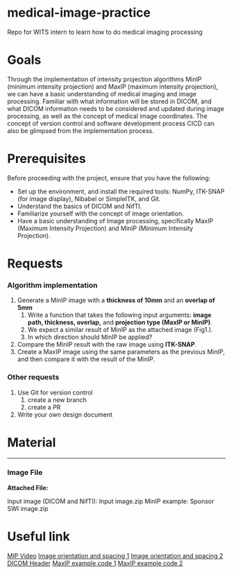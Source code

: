 # medical-image-practice
Repo for WITS intern to learn how to do medical imaging processing

# Goals
Through the implementation of intensity projection algorithms MinIP (minimum intensity projection) and MaxIP (maximum intensity projection), we can have a basic understanding of medical imaging and image processing. Familiar with what information will be stored in DICOM, and what DICOM information needs to be considered and updated during image processing, as well as the concept of medical image coordinates. The concept of version control and software development process CICD can also be glimpsed from the implementation process.

# Prerequisites
Before proceeding with the project, ensure that you have the following:
- Set up the environment, and install the required tools: NumPy, ITK-SNAP (for image display), Nibabel or SimpleITK, and Git.
- Understand the basics of DICOM and NifTI.
- Familiarize yourself with the concept of image orientation.
- Have a basic understanding of Image processing, specifically MaxIP (Maximum Intensity Projection) and MinIP (Minimum Intensity Projection).

# Requests
### **Algorithm implementation**
1. Generate a MinIP image with a **thickness of 10mm** and an **overlap of 5mm**
    1. Write a function that takes the following input arguments: **image path, thickness, overlap,** and **projection type (MaxIP or MinIP)**.
    2. We expect a similar result of MinIP as the attached image (Fig1.).
    3. In which direction should MinIP be applied?
2. Compare the MinIP result with the raw image using **ITK-SNAP**.
3. Create a MaxIP image using the same parameters as the previous MinIP, and then compare it with the result of the MinIP.

### Other requests
1. Use Git for version control
    1. create a new branch
    2. create a PR
3. Write your own design document


# Material

---

### Image File

**Attached File:** 

Input image (DICOM and NifTI): Input image.zip
MinIP example: Sponsor SWI image.zip


# Useful link
[MIP Video](https://www.youtube.com/watch?v=Qmdl0zckFnw)
[Image orientation and spacing 1](https://simpleitk.readthedocs.io/en/v1.2.4/Documentation/docs/source/fundamentalConcepts.html)
[Image orientation and spacing 2](https://simpleitk.org/SPIE2019_COURSE/02_images_and_resampling.html#:~:text=Basic%20Image%20Attributes%20(Meta-Data)%C2%B6)
[DICOM Header](https://dicom.innolitics.com/ciods/rt-dose/image-plane/00200032)
[MaxIP example code 1](https://gist.github.com/fepegar/a8814ff9695c5acd8dda5cf414ad64ee)
[MaxIP example code 2](https://github.com/ljpadam/maximum_intensity_projection/blob/master/maximum_intensity_projection.py)
